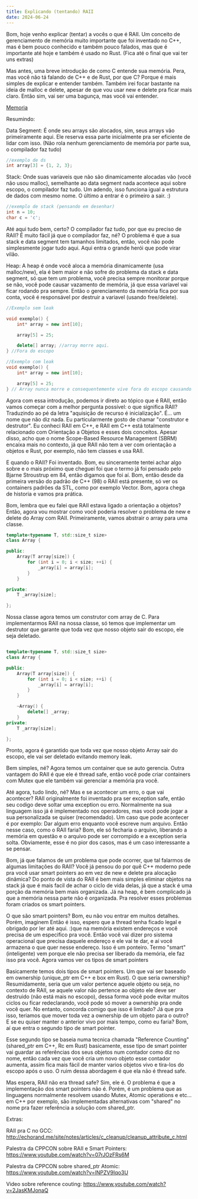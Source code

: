 ```yaml
---
title: Explicando (tentando) RAII
date: 2024-06-24
---
```


Bom, hoje venho explicar (tentar) a vocês o que é RAII. Um conceito de gerenciamento de memória muito importante que foi inventado no C++, mas é bem pouco conhecido e também pouco falados, mas que é importante até hoje e também é usado no Rust. (Fica até o final que vai ter uns extras)


Mas antes, uma breve introdução de como C entende sua memória. Pera, mas você não tá falando de C++ e de Rust, por que C? Porque é mais simples de explicar e entender também. Também irei focar bastante na ideia de malloc e delete, apesar de que vou usar new e delete pra ficar mais claro. Então sim, vai ser uma bagunça, mas você vai entender.


[Memoria](https://files.prepinsta.com/wp-content/uploads/2022/12/Memory-Layout-of-C-1.webp)

Resumindo: 

Data Segment: É onde seu arrays são alocados, sim, seus arrays vão primeiramente aqui. Ele reserva essa parte inicialmente pra ser eficiente de lidar com isso. (Não rola nenhum gerenciamento de memória por parte sua, o compilador faz tudo)

```c
//exemplo de ds
int array[3] = {1, 2, 3};
```

Stack: Onde suas variaveis que não são dinamicamente alocadas vão (você não usou malloc), semelhante ao data segment nada acontece aqui sobre escopo, o compilador faz tudo. Um adendo, isso funciona igual a estrutura de dados com mesmo nome. O último a entrar é o primeiro a sair. :)

```c
//exemplo de stack (pensando em desenhar)
int n = 10;
char c = 'c';
```

Até aqui tudo bem, certo? O compilador faz tudo, por que eu preciso de RAII? É muito fácil já que o compilador faz, né? O problema é que a sua stack e data segment tem tamanhos limitados, então, você não pode simplesmente jogar tudo aqui. Aqui entra o grande herói que pode virar vilão.


Heap: A heap é onde você aloca a memória dinamicamente (usa malloc/new), ela é bem maior e não sofre do problema da stack e data segment, só que tem um problema, você precisa sempre monitorar porque se não, você pode causar vazamento de memória, já que essa varíavel vai ficar rodando pra sempre. Então o gerenciamento da memória fica por sua conta, você é responsável por destruir a variavel (usando free/delete).

```C++
//Exemplo sem leak

void exemplo() {
    int* array = new int[10];

    array[5] = 25;

    delete[] array; //array morre aqui.
} //Fora do escopo
```

```C++
//Exemplo com leak
void exemplo() {
    int* array = new int[10];

    array[5] = 25;
} // Array nunca morre e consequentemente vive fora do escopo causando memory leak.
```


Agora com essa introdução, podemos ir direto ao tópico que é RAII, então vamos começar com a melhor pergunta possível:
o que significa RAII? Traduzindo ao pé da letra "aquisição de recurso é inicialização". É... um nome que não diz nada. Eu particularmente gosto de chamar "construtor e destrutor". Eu conheci RAII em C++, e RAII em C++ está totalmente relacionado com Orientação a Objetos e esses dois conceitos. Apesar disso, acho que o nome Scope-Based Resource Management (SBRM) encaixa mais no contexto, já que RAII não tem a ver com orientação a objetos e Rust, por exemplo, não tem classes e usa RAII.


E quando o RAII? Foi inventado. Bom, eu sinceramente tentei achar algo sobre e o mais próximo que cheguei foi que o termo já foi pensado pelo Bjarne Stroustrup em 84, então digamos que foi aí. Bom, então desde da primeira versão do padrão de C++ (98) o RAII está presente, só ver os containers padrões da STL, como por exemplo Vector. Bom, agora chega de historia e vamos pra prática.


Bom, lembra que eu falei que RAII estava ligado a orientação a objetos? Então, agora vou mostrar como você poderia resolver o problema de new e delete do Array com RAII. Primeiramente, vamos abstrair o array para uma classe.

```cpp
template<typename T, std::size_t size>
class Array {

public:
    Array(T array[size]) {
        for (int i = 0; i < size; ++i) {
            _array[i] = array[i];
        }
    }

private:
    T _array[size];

};
```

Nossa classe agora temos um construtor com array de C. Para implementarmos RAII na nossa classe, só temos que implementar um destrutor que garante que toda vez que nosso objeto sair do escopo, ele seja deletado. 

```cpp

template<typename T, std::size_t size>
class Array {

public:
    Array(T array[size]) {
        for (int i = 0; i < size; ++i) {
            _array[i] = array[i];
        }
    }

    ~Array() {
        delete[] _array;
    }
private:
    T _array[size];

};
```

Pronto, agora é garantido que toda vez que nosso objeto Array sair do escopo, ele vai ser deletado evitando memory leak. 


Bem simples, né? Agora temos um container que se auto gerencia. Outra vantagem do RAII é que ele é thread safe, então você pode criar containers com Mutex que ele também vai gerenciar a memória pra você. 


Até agora, tudo lindo, né? Mas e se acontecer um erro, o que vai acontecer? RAII originalmente foi inventado pra ser exception safe, então seu codigo deve soltar uma exception ou erro. Normalmente na sua linguagem isso já é implementado nos operadores, mas você pode jogar a sua personalizada se quiser (recomendado). Um caso que pode acontecer é por exemplo: Dar algum erro enquanto você escreve num arquivo. Então nesse caso, como o RAII faria? Bom, ele só fecharia o arquivo, liberando a memória em questão e o arquivo pode ser corrompido e a exception seria solta. Obviamente, esse é no pior dos casos, mas é um caso interessante a se pensar.


Bom, já que falamos de um problema que pode ocorrer, que tal falarmos de algumas limitações do RAII? Você já pensou do por quê C++ moderno pede pra você usar smart pointers ao em vez de new e delete pra alocação dinâmica? Do ponto de vista do RAII é bem mais simples eliminar objetos na stack já que é mais facil de achar o ciclo de vida delas, já que a stack é uma porção da memória bem mais organizada. Já na heap, é bem complicado já que a memória nessa parte não é organizada. Pra resolver esses problemas foram criados os smart pointers.


O que são smart pointers? Bom, eu não vou entrar em muitos detalhes. Porém, imaginem Então é isso, espero que a thread tenha ficado legal e obrigado por ler até aqui. :)que na memória existem endereços e você precisa de um especifico pra você. Então você vai dizer pro sistema operacional que precisa daquele endereço e ele vai te dar, e aí você armazena o que quer nesse endereço. Isso é um ponteiro. Termo "smart" (inteligente) vem porque ele não precisa ser liberado da memória, ele faz isso pra você. Agora vamos ver os tipos de smart pointers


Basicamente temos dois tipos de smart pointers. Um que vai ser baseado em ownership (unique_ptr em C++ e box em Rust). O que seria ownership? Resumidamente, seria que um valor pertence aquele objeto ou seja, no contexto de RAII, se aquele valor não pertence ao objeto ele deve ser destruido (não está mais no escopo), dessa forma você pode evitar muitos ciclos ou ficar redeclarando, você pode só mover a ownership pra onde você quer. No entanto, concorda comigo que isso é limitado? Já que pra isso, teriamos que mover toda vez a ownership de um objeto para o outro? E se eu quiser manter o anterior vivo por mais tempo, como eu faria? Bom, aí que entra o segundo tipo de smart pointer.


Esse segundo tipo se baseia numa tecnica chamada "Reference Counting" (shared_ptr em C++, Rc em Rust) basicamente, esse tipo de smart pointer vai guardar as referências dos seus objetos num contador como diz no nome, então cada vez que você cria um novo objeto esse contador aumenta, assim fica mais fácil de manter varios objetos vivo e tira-los do escopo após o uso. O ruim dessa abordagem é que ela não é thread safe. 


Mas espera, RAII não era thread safe? Sim, ele é. O problema é que a implementação dos smart pointers não é. Porém, é um problema que as linguagens normalmente resolvem usando Mutex, Atomic operations e etc... em C++ por exemplo, são implementadas alternativas com "shared" no nome pra fazer referência a solução com shared_ptr.


Extras:

RAII pra C no GCC: http://echorand.me/site/notes/articles/c_cleanup/cleanup_attribute_c.html


Palestra da CPPCON sobre RAII e Smart Pointers: https://www.youtube.com/watch?v=07rJOzFRs6M


Palestra da CPPCON sobre shared_ptr Atomic: https://www.youtube.com/watch?v=lNPZV9Iqo3U


Video sobre reference couting: https://www.youtube.com/watch?v=2JasKMJonaQ